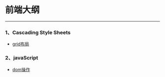 # 前端大纲

---



>
>
>

### 1、Cascading Style Sheets

+ [grid布局](/CSS/Grid.md)

### 2、javaScript

+ [dom操作](/JS/DOM.md)

